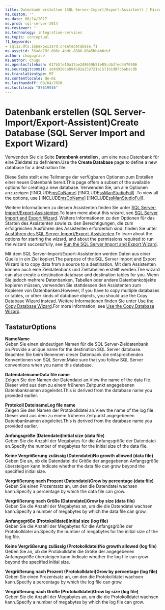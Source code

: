 ```yaml
---
title: Datenbank erstellen (SQL Server-Import/Export-Assistent) | Microsoft-Dokumentation
ms.custom: ''
ms.date: 06/14/2017
ms.prod: sql-server-2014
ms.reviewer: ''
ms.technology: integration-services
ms.topic: conceptual
f1_keywords:
- sql12.dts.impexpwizard.createdatabase.f1
ms.assetid: 56a8a79f-086c-4bdc-8888-0045bb4b0cbf
author: chugugrace
ms.author: chugu
ms.openlocfilehash: 617b3fe10a17ae2d8659b51e85cdb3fed4470506
ms.sourcegitcommit: ad4d92dce894592a259721a1571b1d8736abacdb
ms.translationtype: MT
ms.contentlocale: de-DE
ms.lasthandoff: 08/04/2020
ms.locfileid: "87619936"
---
```

# <a name="create-database-sql-server-import-and-export-wizard"></a><span data-ttu-id="343ee-102">Datenbank erstellen (SQL Server-Import/Export-Assistent)</span><span class="sxs-lookup"><span data-stu-id="343ee-102">Create Database (SQL Server Import and Export Wizard)</span></span>
  <span data-ttu-id="343ee-103">Verwenden Sie die Seite **Datenbank erstellen** , um eine neue Datenbank für eine Zieldatei zu definieren.</span><span class="sxs-lookup"><span data-stu-id="343ee-103">Use the **Create Database** page to define a new database for a destination file.</span></span>  
  
 <span data-ttu-id="343ee-104">Diese Seite stellt eine Teilmenge der verfügbaren Optionen zum Erstellen einer neuen Datenbank bereit.</span><span class="sxs-lookup"><span data-stu-id="343ee-104">This page offers a subset of the available options for creating a new database.</span></span> <span data-ttu-id="343ee-105">Verwenden Sie, um alle Optionen anzuzeigen [!INCLUDE[msCoName](../../includes/msconame-md.md)] [!INCLUDE[ssManStudioFull](../../includes/ssmanstudiofull-md.md)] .</span><span class="sxs-lookup"><span data-stu-id="343ee-105">To view all the options, use [!INCLUDE[msCoName](../../includes/msconame-md.md)] [!INCLUDE[ssManStudioFull](../../includes/ssmanstudiofull-md.md)].</span></span>  
  
 <span data-ttu-id="343ee-106">Weitere Informationen zu diesem Assistenten finden Sie unter [SQL Server-Import/Export-Assistenten](import-and-export-data-with-the-sql-server-import-and-export-wizard.md).</span><span class="sxs-lookup"><span data-stu-id="343ee-106">To learn more about this wizard, see [SQL Server Import and Export Wizard](import-and-export-data-with-the-sql-server-import-and-export-wizard.md).</span></span> <span data-ttu-id="343ee-107">Weitere Informationen zu den Optionen für das Starten des Assistenten sowie zu den Berechtigungen, die zum erfolgreichen Ausführen des Assistenten erforderlich sind, finden Sie unter [Ausführen des SQL Server-Import/Export-Assistenten](start-the-sql-server-import-and-export-wizard.md).</span><span class="sxs-lookup"><span data-stu-id="343ee-107">To learn about the options for starting the wizard, and about the permissions required to run the wizard successfully, see [Run the SQL Server Import and Export Wizard](start-the-sql-server-import-and-export-wizard.md).</span></span>  
  
 <span data-ttu-id="343ee-108">Mit dem SQL Server-Import/Export-Assistenten werden Daten aus einer Quelle in ein Ziel kopiert.</span><span class="sxs-lookup"><span data-stu-id="343ee-108">The purpose of the SQL Server Import and Export Wizard is to copy data from a source to a destination.</span></span> <span data-ttu-id="343ee-109">Mit dem Assistenten können auch eine Zieldatenbank und Zieltabellen erstellt werden.</span><span class="sxs-lookup"><span data-stu-id="343ee-109">The wizard can also create a destination database and destination tables for you.</span></span> <span data-ttu-id="343ee-110">Wenn Sie jedoch mehrere Datenbanken, Tabellen oder andere Datenbankobjekte kopieren müssen, verwenden Sie stattdessen den Assistenten zum Kopieren von Datenbanken.</span><span class="sxs-lookup"><span data-stu-id="343ee-110">However, if you have to copy multiple databases or tables, or other kinds of database objects, you should use the Copy Database Wizard instead.</span></span> <span data-ttu-id="343ee-111">Weitere Informationen finden Sie unter [Use the Copy Database Wizard](../../relational-databases/databases/use-the-copy-database-wizard.md).</span><span class="sxs-lookup"><span data-stu-id="343ee-111">For more information, see [Use the Copy Database Wizard](../../relational-databases/databases/use-the-copy-database-wizard.md).</span></span>  
  
## <a name="options"></a><span data-ttu-id="343ee-112">Tastatur</span><span class="sxs-lookup"><span data-stu-id="343ee-112">Options</span></span>  
 <span data-ttu-id="343ee-113">**Name**</span><span class="sxs-lookup"><span data-stu-id="343ee-113">**Name**</span></span>  
 <span data-ttu-id="343ee-114">Geben Sie einen eindeutigen Namen für die SQL Server-Zieldatenbank an.</span><span class="sxs-lookup"><span data-stu-id="343ee-114">Provide a unique name for the destination SQL Server database.</span></span> <span data-ttu-id="343ee-115">Beachten Sie beim Benennen dieser Datenbank die entsprechenden Konventionen von SQL Server.</span><span class="sxs-lookup"><span data-stu-id="343ee-115">Make sure that you follow SQL Server conventions when you name this database.</span></span>  
  
 <span data-ttu-id="343ee-116">**Datendateiname**</span><span class="sxs-lookup"><span data-stu-id="343ee-116">**Data file name**</span></span>  
 <span data-ttu-id="343ee-117">Zeigen Sie den Namen der Datendatei an.</span><span class="sxs-lookup"><span data-stu-id="343ee-117">View the name of the data file.</span></span> <span data-ttu-id="343ee-118">Dieser wird aus dem zu einem früheren Zeitpunkt angegebenen Datenbanknamen abgeleitet.</span><span class="sxs-lookup"><span data-stu-id="343ee-118">This is derived from the database name you provided earlier.</span></span>  
  
 <span data-ttu-id="343ee-119">**Protokoll Dateiname**</span><span class="sxs-lookup"><span data-stu-id="343ee-119">**Log file name**</span></span>  
 <span data-ttu-id="343ee-120">Zeigen Sie den Namen der Protokolldatei an.</span><span class="sxs-lookup"><span data-stu-id="343ee-120">View the name of the log file.</span></span> <span data-ttu-id="343ee-121">Dieser wird aus dem zu einem früheren Zeitpunkt angegebenen Datenbanknamen abgeleitet.</span><span class="sxs-lookup"><span data-stu-id="343ee-121">This is derived from the database name you provided earlier.</span></span>  
  
 <span data-ttu-id="343ee-122">**Anfangsgröße (Datendatei)**</span><span class="sxs-lookup"><span data-stu-id="343ee-122">**Initial size (data file)**</span></span>  
 <span data-ttu-id="343ee-123">Geben Sie die Anzahl der Megabytes für die Anfangsgröße der Datendatei an.</span><span class="sxs-lookup"><span data-stu-id="343ee-123">Specify the number of megabytes for the initial size of the data file.</span></span>  
  
 <span data-ttu-id="343ee-124">**Keine Vergrößerung zulässig (Datendatei)**</span><span class="sxs-lookup"><span data-stu-id="343ee-124">**No growth allowed (data file)**</span></span>  
 <span data-ttu-id="343ee-125">Geben Sie an, ob die Datendatei die Größe der angegebenen Anfangsgröße übersteigen kann.</span><span class="sxs-lookup"><span data-stu-id="343ee-125">Indicate whether the data file can grow beyond the specified initial size.</span></span>  
  
 <span data-ttu-id="343ee-126">**Vergrößerung nach Prozent (Datendatei)**</span><span class="sxs-lookup"><span data-stu-id="343ee-126">**Grow by percentage (data file)**</span></span>  
 <span data-ttu-id="343ee-127">Geben Sie einen Prozentsatz an, um den die Datendatei wachsen kann.</span><span class="sxs-lookup"><span data-stu-id="343ee-127">Specify a percentage by which the data file can grow.</span></span>  
  
 <span data-ttu-id="343ee-128">**Vergrößerung nach Größe (Datendatei)**</span><span class="sxs-lookup"><span data-stu-id="343ee-128">**Grow by size (data file)**</span></span>  
 <span data-ttu-id="343ee-129">Geben Sie die Anzahl der Megabytes an, um die die Datendatei wachsen kann.</span><span class="sxs-lookup"><span data-stu-id="343ee-129">Specify a number of megabytes by which the data file can grow.</span></span>  
  
 <span data-ttu-id="343ee-130">**Anfangsgröße (Protokolldatei)**</span><span class="sxs-lookup"><span data-stu-id="343ee-130">**Initial size (log file)**</span></span>  
 <span data-ttu-id="343ee-131">Geben Sie die Anzahl der Megabytes für die Anfangsgröße der Protokolldatei an.</span><span class="sxs-lookup"><span data-stu-id="343ee-131">Specify the number of megabytes for the initial size of the log file.</span></span>  
  
 <span data-ttu-id="343ee-132">**Keine Vergrößerung zulässig (Protokolldatei)**</span><span class="sxs-lookup"><span data-stu-id="343ee-132">**No growth allowed (log file)**</span></span>  
 <span data-ttu-id="343ee-133">Geben Sie an, ob die Protokolldatei die Größe der angegebenen Anfangsgröße übersteigen kann.</span><span class="sxs-lookup"><span data-stu-id="343ee-133">Indicate whether the log file can grow beyond the specified initial size.</span></span>  
  
 <span data-ttu-id="343ee-134">**Vergrößerung nach Prozent (Protokolldatei)**</span><span class="sxs-lookup"><span data-stu-id="343ee-134">**Grow by percentage (log file)**</span></span>  
 <span data-ttu-id="343ee-135">Geben Sie einen Prozentsatz an, um den die Protokolldatei wachsen kann.</span><span class="sxs-lookup"><span data-stu-id="343ee-135">Specify a percentage by which the log file can grow.</span></span>  
  
 <span data-ttu-id="343ee-136">**Vergrößerung nach Größe (Protokolldatei)**</span><span class="sxs-lookup"><span data-stu-id="343ee-136">**Grow by size (log file)**</span></span>  
 <span data-ttu-id="343ee-137">Geben Sie die Anzahl der Megabytes an, um die die Protokolldatei wachsen kann.</span><span class="sxs-lookup"><span data-stu-id="343ee-137">Specify a number of megabytes by which the log file can grow.</span></span>  
  
  
